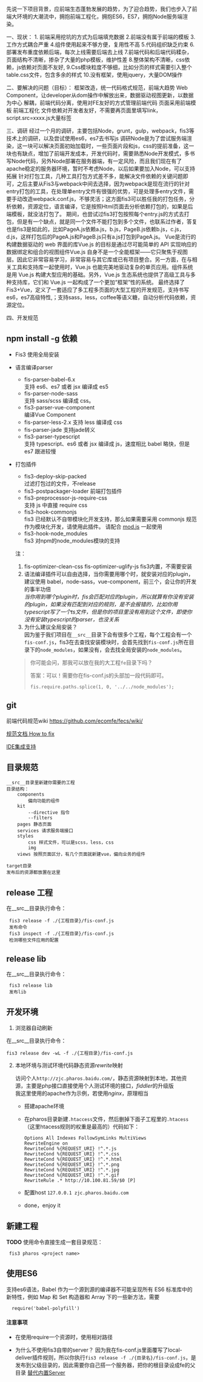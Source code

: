 先说一下项目背景，应前端生态蓬勃发展的趋势，为了迎合趋势，我们也步入了前端大环境的大潮流中，拥抱前端工程化，拥抱ES6，ES7，拥抱Node服务端渲染。

一、现状：
	1. 前端采用挖坑的方式为后端填充数据
2.前端没有属于前端的模板
3.工作方式耦合严重
4.组件使用起来不够方便，复用性不高 
5.代码组织缺乏约束
6.部署发布重度依赖后端，每次上线需要后端去上线
7.前端代码和后端代码糅杂，页面结构不清晰，掺杂了大量的php模板，维护性差
		8.整体架构不清晰，css依赖，js依赖对页面不友好,
		9.Css模块粒度不够细，比如分页的样式需要引入整个table.css文件，包含多余的样式
		10.没有框架，使用jquery，大量DOM操作

二、要解决的问题（目标）：
	框架改造，统一代码格式规范，前端大趋势 Web Component，让developer从dom操作中解放出来，数据驱动视图更新，以数据为中心
	解耦，前端代码分离，使用对FE友好的方式管理前端代码
	页面采用前端模板
	前端工程化
	文件依赖对开发者友好，不需要再页面里填写link，script.src=xxxx.js大量标签

三、调研
	经过一个月的调研，主要包括Node，grunt，gulp，webpack，fis3等技术上的调研，以及尝试使用es6，es7去书写js
调研Node是为了尝试服务端渲染，这一块可以解决页面初始加载时，一些页面片段和js，css的提前准备，这一块也有缺点，增加了前端开发成本，开发代码时，需要熟悉Node开发模式，多书写Node代码，另外Node部署在服务器端，有一定风险，而且我们现在有了apache稳定的服务器环境，暂时不考虑Node，以后如果要加入Node，可以支持拓展
	针对打包工具，几种工具打包方式差不多，能解决文件依赖的关键问题即可，之后主要从Fis3与webpack中间去选择，因为webpack是现在流行的针对entry打包的工具，在处理单entry文件有很强的优势，可是处理多entry文件，需要手动改造webpack.conf.js，不够灵活；这方面fis3可以胜任我的打包任务，分析依赖，资源定位，语言编译，它是按照Html页面去分析依赖打包的，如果是后端模板，就没法打包了。
	期间，也尝试过fis3打包按照每个entry.js的方式去打包，但是有一个缺点，就是同一个文件不能打包到多个文件，也联系过作者，答复也是fis3是如此的，比如PageA.js依赖a.js，b.js，PageB.js依赖b.js，c.js，d.js，这样打包后的PageA.js和PageB.js只有a.js打包到PageA.js。
	Vue是流行的构建数据驱动的 web 界面的库Vue.js 的目标是通过尽可能简单的 API 实现响应的数据绑定和组合的视图组件Vue.js 自身不是一个全能框架——它只聚焦于视图层。因此它非常容易学习，非常容易与其它库或已有项目整合。另一方面，在与相关工具和支持库一起使用时，Vue.js 也能完美地驱动复杂的单页应用。组件系统是用 Vue.js 构建大型应用的基础。另外，Vue.js 生态系统也提供了高级工具与多种支持库，它们和 Vue.js 一起构成了一个更加“框架”性的系统。
最终选择了Fis3+Vue，定义了一套适应了多工程多页面的大型工程的开发规范，支持书写es6，es7高级特性,；支持sass，less，coffee等语义糖，自动分析代码依赖，资源定位。

四、开发规范


## npm install -g 依赖


- Fis3 使用全局安装

- 语言编译parser
    * fis-parser-babel-6.x  
        支持 es6、es7 或者 jsx 编译成 es5
    * fis-parser-node-sass  
        支持 sass/scss 编译成 css。
    * fis3-parser-vue-component  
        编译Vue Component
    * fis-parser-less-2.x
        支持 less 编译成 css
    * fis-parser-jade
        支持jade转义
    * fis3-parser-typescript  
        支持 typescript、es6 或者 jsx 编译成 js，速度相比 babel 略快，但是 es7 跟进较慢
- 打包插件
    * fis3-deploy-skip-packed   
        过滤打包过的文件，不release
    * fis3-postpackager-loader
        前端打包插件
    * fis3-preprocessor-js-require-css  
        支持 js 中直接 require css
    * fis3-hook-commonjs  
         fis3 已经默认不自带模块化开发支持，那么如果需要采用 commonjs 规范作为模块化开发，请使用此插件。
        请配合 [mod.js](https://github.com/fex-team/mod/blob/master/mod.js) 一起使用
    * fis3-hook-node_modules  
      fis3 对npm的node_modules模块的支持
    
    注：
    1. fis-optimizer-clean-css fis-optimizer-uglify-js
    fis3内置，不需要安装
    2. 语法编译插件可以自由选择，当你需要用哪个时，就安装对应的plugin，建议使用 babel，node-sass，vue-component，前三个，会让你的开发的事半功倍  
    _当你用到哪个plugin时，fis会匹配对应的plugin，所以就算有你没有安装的plugin，如果没有匹配到对应的规则，是不会报错的，比如你用typescript写了一个ts文件，但是你的项目里没有用到这个文件，即使你没有安装typescript的parser，也没关系_
    3. 为什么建议全局安装？   
       因为鉴于我们项目在`__src__`目录下会有很多个工程，每个工程会有一个`fis-conf.js`，fis3在去查找安装模块时，会首先找到`fis-conf.js`所在目录下的`node_modules`，如果没有，会去找全局安装的`node_modules`。
   > 你可能会问，那我可以放在我的大工程`fe`目录下吗？ 
   > 
   > 答案：可以！需要你在fis-conf.js的头部加一段代码即可。
   >
   > `fis.require.paths.splice(1, 0, '../../node_modules');`

## git

前端代码规范wiki
https://github.com/ecomfe/fecs/wiki/

[规范文档 How to fix](https://github.com/ecomfe/fecs/wiki/HowToFix)

[IDE集成支持](https://github.com/ecomfe/fecs/wiki/FAQ#%E6%9C%89%E6%B2%A1%E6%9C%89%E9%9B%86%E6%88%90%E5%88%B0%E7%BC%96%E8%BE%91%E5%99%A8%E6%88%96-ide-%E7%9A%84%E6%94%AF%E6%8C%81)


## 目录规范

    __src__目录里新建你需要的工程
    目录结构：
        components
            偏向功能的组件
        kit
            --directive 指令
            --filters 
        pages 静态页面
        services 请求服务端接口
        styles
            css 样式文件，可以是scss，less，css
            img
        views 按照页面区分，有几个页面就新建vue，偏向业务的组件
           
    target目录
    发布后的资源都放置在这里
    
## release 工程

在__src__目录执行命令：
```
 fis3 release -f ./{工程目录}/fis-conf.js
 发布命令
 fis3 inspect -f ./{工程目录}/fis-conf.js
 检测哪些文件应用的配置
```

## release lib

在__src__目录执行命令：
```
 fis3 release lib
 发布lib
```

## 开发环境

1. 浏览器自动刷新  
  
  在__src__目录执行命令：
  
   ```
   fis3 release dev -wL -f ./{工程目录}/fis-conf.js
   ```
   
2. 本地环境与测试环境代码静态资源*rewrite*映射
    
   访问个人`http://zjc.pharos.baidu.com/`，静态资源映射到本地，其他资源，主要是php接口直接使用个人测试环境的接口，*fiddler*的升级版  
   我这里使用的apache作为示例，若使用*nginx*，原理相当
    * 搭建apache环境 
    * 在pharos目录新建`.htaccess`文件，然后删掉下面子工程里的`.htacess`（这里htacess规则的权重是最高的）代码如下：
        ```
      Options All Indexes FollowSymLinks MultiViews
      RewriteEngine on
      RewriteCond %{REQUEST_URI} !^.*.js
      RewriteCond %{REQUEST_URI} !^.*.css
      RewriteCond %{REQUEST_URI} !^.*.html
      RewriteCond %{REQUEST_URI} !^.*.png
      RewriteCond %{REQUEST_URI} !^.*.jpg
      RewriteCond %{REQUEST_URI} !^.*.gif
      RewriteRule .* http://10.100.81.59/$0 [P]
      ```
      
    * 配置host 
      `127.0.0.1 zjc.pharos.baidu.com`
    
    * done，enjoy it

## 新建工程

**TODO** 使用命令直接生成一套目录规范：

```
 fis3 pharos <project name>
```

## 使用ES6
   
  支持es6语法，Babel 作为一个源到源的编译器不可能呈现所有 ES6 标准库中的新特性，例如 Map 和 Set 构造器和 Array 下的一些新方法，需要
```
  require('babel-polyfill')
```

#### 注意事项

- 在使用require一个资源时，使用相对路径

- 为什么不使用fis3自带的server？
    因为我在fis-conf.js里面覆写了local-deliver插件规则，所以你执行```fis3 release -f ./{目录名}/fis-conf.js```，是发布到父级目录的，因此需要你自己搭一个服务器，把你的根目录设成fe的父目录 [替代内置Server](http://fis.baidu.com/fis3/docs/beginning/debug.html#%E6%9B%BF%E4%BB%A3%E5%86%85%E7%BD%AEServer)


